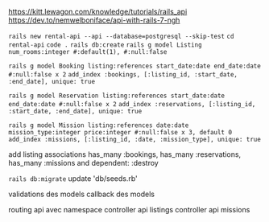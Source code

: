 



https://kitt.lewagon.com/knowledge/tutorials/rails_api
https://dev.to/nemwelboniface/api-with-rails-7-ngh

`rails new rental-api --api --database=postgresql --skip-test`
`cd rental-api`
`code .`
`rails db:create`
`rails g model Listing num_rooms:integer #:default(1), #:null:false`

`rails g model Booking listing:references start_date:date end_date:date #:null:false x 2`
`add_index :bookings, [:listing_id, :start_date, :end_date], unique: true`

`rails g model Reservation listing:references start_date:date end_date:date #:null:false x 2`
`add_index :reservations, [:listing_id, :start_date, :end_date], unique: true`

`rails g model Mission listing:references date:date mission_type:integer price:integer #:null:false x 3, default 0`
`add_index :missions, [:listing_id, :date, :mission_type], unique: true`

add listing associations has_many :bookings, has_many :reservations, has_many :missions
  and dependent: :destroy

`rails db:migrate`
update 'db/seeds.rb'

validations des models
callback des models

routing api avec namespace
controller api listings
controller api missions